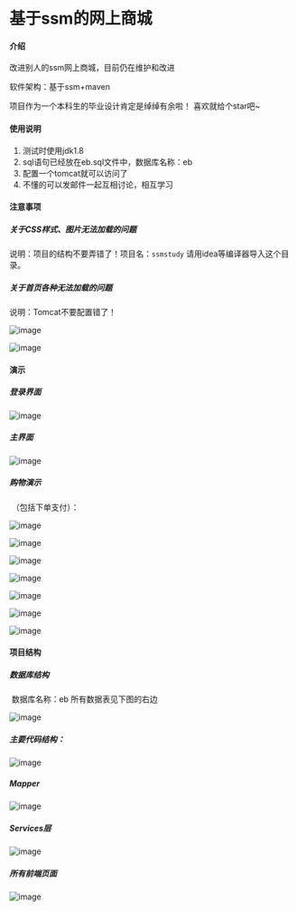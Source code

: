 # 基于ssm的网上商城

#### 介绍

改进别人的ssm网上商城，目前仍在维护和改进

软件架构：基于ssm+maven

项目作为一个本科生的毕业设计肯定是绰绰有余啦！
喜欢就给个star吧~

#### 使用说明

1.  测试时使用jdk1.8
2.  sql语句已经放在eb.sql文件中，数据库名称：eb
3.  配置一个tomcat就可以访问了
4.  不懂的可以发邮件一起互相讨论，相互学习

#### 注意事项

##### **关于CSS样式、图片无法加载的问题**

说明：项目的结构不要弄错了！项目名：`ssmstudy` 请用idea等编译器导入这个目录。

##### **关于首页各种无法加载的问题**

说明：Tomcat不要配置错了！

![image](https://github.com/closess/sssmproject01/assets/49432984/88986d95-9e6c-4ae3-98d6-5fae5c8e987e)

![image](https://github.com/closess/sssmproject01/assets/49432984/81de6af5-3e8c-4d56-a19e-0b067b3f47b6)

#### 演示

#####       登录界面

![image](https://github.com/closess/sssmproject01/assets/49432984/d9cb6e06-06de-4e2d-8d2c-0007f8736a6a)


#####        主界面

![image](https://github.com/closess/sssmproject01/assets/49432984/49405932-9fad-4c45-9100-d2a94d03197b)


#####        购物演示

​             （包括下单支付）：

![image](https://github.com/closess/sssmproject01/assets/49432984/6b960c14-ebfa-4b6b-b4d2-80f4935c8aed)


![image](https://github.com/closess/sssmproject01/assets/49432984/7b1cee01-45a3-403e-8fa4-3bdbe8262ce1)


![image](https://github.com/closess/sssmproject01/assets/49432984/d594e50b-6b6e-467a-9580-d24ba6cc8ecf)


![image](https://github.com/closess/sssmproject01/assets/49432984/0874b4c8-beae-4554-9cbf-af426dc95edb)


![image](https://github.com/closess/sssmproject01/assets/49432984/579b225a-9c46-40e6-a51a-b178a82afaa5)


![image](https://github.com/closess/sssmproject01/assets/49432984/f491fa5c-dbba-4523-adaa-19075b6f35cb)


![image](https://github.com/closess/sssmproject01/assets/49432984/c5cc9b75-4602-4a85-ae19-56c1f8a3ddae)


#### 项目结构

#####         数据库结构

​                       数据库名称：eb      所有数据表见下图的右边

![image](https://github.com/closess/sssmproject01/assets/49432984/4a8250d3-4df5-4f21-91b4-ef5c00802a2e)


#####           主要代码结构：



![image](https://github.com/closess/sssmproject01/assets/49432984/f29d0398-4385-4595-8391-7b5cf4452d54)


#####        Mapper

![image](https://github.com/closess/sssmproject01/assets/49432984/d7359861-608e-4f9a-8c84-b166c4f26e7f)


#####        Services层

![image](https://github.com/closess/sssmproject01/assets/49432984/e3e83784-7a7d-4681-a8bd-8cc28af72d6c)


#####       所有前端页面

![image](https://github.com/closess/sssmproject01/assets/49432984/a4ccc9f1-a6a2-4bd2-8390-6eb6c1625132)

